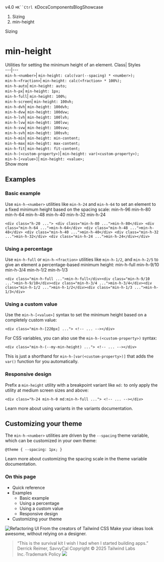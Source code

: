 v4.0
`⌘K``Ctrl K`DocsComponentsBlogShowcase
  1. Sizing
  2. min-height


Sizing
# min-height
Utilities for setting the minimum height of an element.
Class| Styles  
---|---  
`min-h-<number>`| `min-height: calc(var(--spacing) * <number>);`  
`min-h-<fraction>`| `min-height: calc(<fraction> * 100%);`  
`min-h-auto`| `min-height: auto;`  
`min-h-px`| `min-height: 1px;`  
`min-h-full`| `min-height: 100%;`  
`min-h-screen`| `min-height: 100vh;`  
`min-h-dvh`| `min-height: 100dvh;`  
`min-h-dvw`| `min-height: 100dvw;`  
`min-h-lvh`| `min-height: 100lvh;`  
`min-h-lvw`| `min-height: 100lvw;`  
`min-h-svw`| `min-height: 100svw;`  
`min-h-svh`| `min-height: 100svh;`  
`min-h-min`| `min-height: min-content;`  
`min-h-max`| `min-height: max-content;`  
`min-h-fit`| `min-height: fit-content;`  
`min-h-(<custom-property>)`| `min-height: var(<custom-property>);`  
`min-h-[<value>]`| `min-height: <value>;`  
Show more
## Examples
### Basic example
Use `min-h-<number>` utilities like `min-h-24` and `min-h-64` to set an element to a fixed minimum height based on the spacing scale:
min-h-96
min-h-80
min-h-64
min-h-48
min-h-40
min-h-32
min-h-24
```
<div class="h-20 ..."> <div class="min-h-80 ...">min-h-80</div> <div class="min-h-64 ...">min-h-64</div> <div class="min-h-48 ...">min-h-48</div> <div class="min-h-40 ...">min-h-40</div> <div class="min-h-32 ...">min-h-32</div> <div class="min-h-24 ...">min-h-24</div></div>
```

### Using a percentage
Use `min-h-full` or `min-h-<fraction>` utilities like `min-h-1/2`, and `min-h-2/5` to give an element a percentage-based minimum height:
min-h-full
min-h-9/10
min-h-3/4
min-h-1/2
min-h-1/3
```
<div class="min-h-full ...">min-h-full</div><div class="min-h-9/10 ...">min-h-9/10</div><div class="min-h-3/4 ...">min-h-3/4</div><div class="min-h-1/2 ...">min-h-1/2</div><div class="min-h-1/3 ...">min-h-1/3</div>
```

### Using a custom value
Use the `min-h-[<value>]` syntax to set the minimum height based on a completely custom value:
```
<div class="min-h-[220px] ..."> <!-- ... --></div>
```

For CSS variables, you can also use the `min-h-(<custom-property>)` syntax:
```
<div class="min-h-(--my-min-height) ..."> <!-- ... --></div>
```

This is just a shorthand for `min-h-[var(<custom-property>)]` that adds the `var()` function for you automatically.
### Responsive design
Prefix a `min-height` utility with a breakpoint variant like `md:` to only apply the utility at medium screen sizes and above:
```
<div class="h-24 min-h-0 md:min-h-full ..."> <!-- ... --></div>
```

Learn more about using variants in the variants documentation.
## Customizing your theme
The `min-h-<number>` utilities are driven by the `--spacing` theme variable, which can be customized in your own theme:
```
@theme { --spacing: 1px; }
```

Learn more about customizing the spacing scale in the theme variable documentation.
### On this page
  * Quick reference
  * Examples
    * Basic example
    * Using a percentage
    * Using a custom value
    * Responsive design
  * Customizing your theme


![Refactoring UI](https://tailwindcss.com/_next/image?url=%2F_next%2Fstatic%2Fmedia%2Fbook-promo.27d91093.png&w=256&q=75)
From the creators of Tailwind CSS
Make your ideas look awesome, without relying on a designer.
> “This is the survival kit I wish I had when I started building apps.”
> Derrick Reimer, SavvyCal
Copyright © 2025 Tailwind Labs Inc.·Trademark Policy
![](https://cdn.usefathom.com/?h=https%3A%2F%2Ftailwindcss.com&p=%2Fdocs%2Fmin-height&r=&sid=PMFMDJGK&qs=%7B%7D&cid=15868329)
